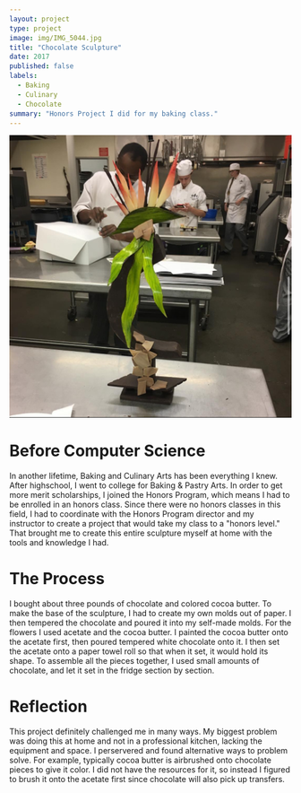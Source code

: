 ```yaml
---
layout: project
type: project
image: img/IMG_5044.jpg
title: "Chocolate Sculpture"
date: 2017
published: false
labels:
  - Baking
  - Culinary
  - Chocolate
summary: "Honors Project I did for my baking class."
---
```


<img src="../img/IMG_5044.jpg" alt="Chocolate sculpture of a Bird of Paradise flower on a crescent base.">

# Before Computer Science

In another lifetime, Baking and Culinary Arts has been everything I knew. After highschool, I went to college for Baking & Pastry Arts. In order to get more merit scholarships, I joined the Honors Program, which means I had to be enrolled in an honors class. Since there were no honors classes in this field, I had to coordinate with the Honors Program director and my instructor to create a project that would take my class to a "honors level." That brought me to create this entire sculpture myself at home with the tools and knowledge I had.

# The Process
I bought about three pounds of chocolate and colored cocoa butter. To make the base of the sculpture, I had to create my own molds out of paper. I then tempered the chocolate and poured it into my self-made molds. For the flowers I used acetate and the cocoa butter. I painted the cocoa butter onto the acetate first, then poured tempered white chocolate onto it. I then set the acetate onto a paper towel roll so that when it set, it would hold its shape. To assemble all the pieces together, I used small amounts of chocolate, and let it set in the fridge section by section.

# Reflection
This project definitely challenged me in many ways. My biggest problem was doing this at home and not in a professional kitchen, lacking the equipment and space. I perservered and found alternative ways to problem solve. For example, typically cocoa butter is airbrushed onto chocolate pieces to give it color. I did not have the resources for it, so instead I figured to brush it onto the acetate first since chocolate will also pick up transfers.
